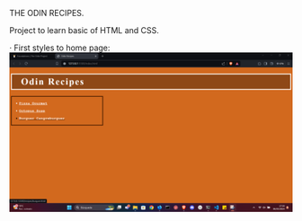 THE ODIN RECIPES.

Project to learn basic of HTML and CSS.

· First styles to home page: 
![firstStyles](img/firstCSS-Home.png)
